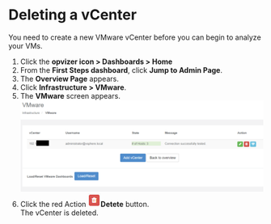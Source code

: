 # Deleting a vCenter

You need to create a new VMware vCenter before you can begin to analyze
your VMs.

1.  Click the **opvizer icon \> Dashboards \> Home**
2.  From the **First Steps dashboard**, click **Jump to Admin Page**.
3.  The **Overview Page** appears.
4.  Click **Infrastructure \> VMware**.
5.  The **VMware** screen appears.  
    ![](attachments/84027265/898531409.png?height=250)
6.  Click the red Action
    ![](attachments/84027265/84027306.png)**Detete** button.  
    The vCenter is deleted.


